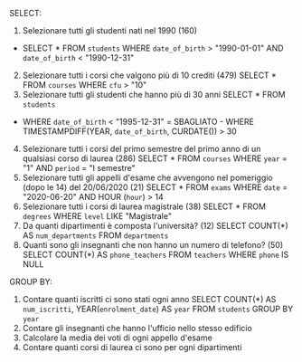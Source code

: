 SELECT:

 1. Selezionare tutti gli studenti nati nel 1990 (160)
 - SELECT *
   FROM `students`
   WHERE `date_of_birth` > "1990-01-01"
   AND `date_of_birth` < "1990-12-31"
 2. Selezionare tutti i corsi che valgono più di 10 crediti (479)
   SELECT *
   FROM `courses`
   WHERE `cfu` > "10"
 3. Selezionare tutti gli studenti che hanno più di 30 anni
   SELECT *
   FROM `students`
   - WHERE `date_of_birth` < "1995-12-31" = SBAGLIATO -
   WHERE TIMESTAMPDIFF(YEAR, `date_of_birth`, CURDATE()) > 30
 4. Selezionare tutti i corsi del primo semestre del primo anno di un qualsiasi corso di
 laurea (286)
  SELECT *
  FROM `courses`
  WHERE `year` = "1"
  AND `period` = "I semestre"
 5. Selezionare tutti gli appelli d'esame che avvengono nel pomeriggio (dopo le 14) del
 20/06/2020 (21)
  SELECT *
  FROM `exams`
  WHERE `date` = "2020-06-20"
  AND HOUR (`hour`) > 14
 6. Selezionare tutti i corsi di laurea magistrale (38)
  SELECT *
  FROM `degrees`
  WHERE `level` LIKE "Magistrale"
 7. Da quanti dipartimenti è composta l'università? (12)
  SELECT COUNT(*) AS `num_departments`
  FROM `departments`
 8. Quanti sono gli insegnanti che non hanno un numero di telefono? (50)
  SELECT COUNT(*) AS `phone_teachers`
  FROM `teachers`
  WHERE `phone` IS NULL

 GROUP BY:
 1. Contare quanti iscritti ci sono stati ogni anno
  SELECT COUNT(*) AS `num_iscritti`, YEAR(`enrolment_date`) AS `year`
  FROM `students`
  GROUP BY `year`
 2. Contare gli insegnanti che hanno l'ufficio nello stesso edificio
 3. Calcolare la media dei voti di ogni appello d'esame
 4. Contare quanti corsi di laurea ci sono per ogni dipartimenti